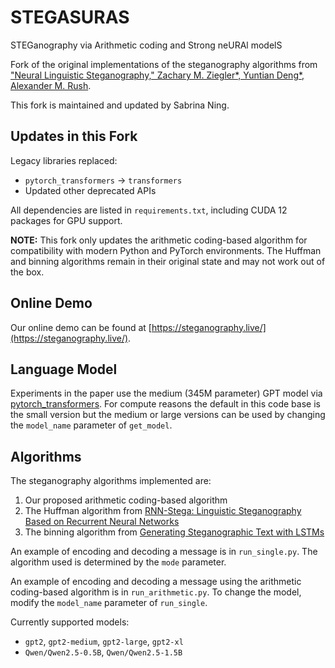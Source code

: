 # STEGASURAS
STEGanography via Arithmetic coding and Strong neURAl modelS

Fork of the original implementations of the steganography algorithms from ["Neural Linguistic Steganography," Zachary M. Ziegler*, Yuntian Deng*, Alexander M. Rush](https://arxiv.org/abs/1909.01496).

This fork is maintained and updated by Sabrina Ning.

## Updates in this Fork

Legacy libraries replaced:
- `pytorch_transformers` &rarr; `transformers`
- Updated other deprecated APIs

All dependencies are listed in `requirements.txt`, including CUDA 12 packages for GPU support.

**NOTE:** This fork only updates the arithmetic coding-based algorithm for compatibility with modern Python and PyTorch environments. The Huffman and binning algorithms remain in their original state and may not work out of the box.

## Online Demo

Our online demo can be found at [https://steganography.live/](https://steganography.live/).

## Language Model

Experiments in the paper use the medium (345M parameter) GPT model via [pytorch_transformers](https://github.com/huggingface/pytorch-transformers). For compute reasons the default in this code base is the small version but the medium or large versions can be used by changing the `model_name` parameter of `get_model`.

## Algorithms

The steganography algorithms implemented are:
1. Our proposed arithmetic coding-based algorithm
2. The Huffman algorithm from [RNN-Stega: Linguistic Steganography Based on Recurrent Neural Networks](https://ieeexplore.ieee.org/document/8470163)
3. The binning algorithm from [Generating Steganographic Text with LSTMs](https://arxiv.org/abs/1705.10742)

An example of encoding and decoding a message is in `run_single.py`. The algorithm used is determined by the `mode` parameter.

An example of encoding and decoding a message using the arithmetic coding-based algorithm is in `run_arithmetic.py`. To change the model, modify the `model_name` parameter of `run_single`.

Currently supported models:
- `gpt2`, `gpt2-medium`, `gpt2-large`, `gpt2-xl`
- `Qwen/Qwen2.5-0.5B`, `Qwen/Qwen2.5-1.5B`